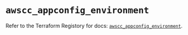 # `awscc_appconfig_environment`

Refer to the Terraform Registory for docs: [`awscc_appconfig_environment`](https://registry.terraform.io/providers/hashicorp/awscc/0.70.0/docs/resources/appconfig_environment).
